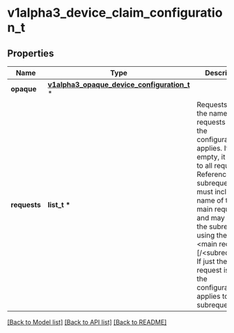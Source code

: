 # v1alpha3_device_claim_configuration_t

## Properties
Name | Type | Description | Notes
------------ | ------------- | ------------- | -------------
**opaque** | [**v1alpha3_opaque_device_configuration_t**](v1alpha3_opaque_device_configuration.md) \* |  | [optional] 
**requests** | **list_t \*** | Requests lists the names of requests where the configuration applies. If empty, it applies to all requests.  References to subrequests must include the name of the main request and may include the subrequest using the format &lt;main request&gt;[/&lt;subrequest&gt;]. If just the main request is given, the configuration applies to all subrequests. | [optional] 

[[Back to Model list]](../README.md#documentation-for-models) [[Back to API list]](../README.md#documentation-for-api-endpoints) [[Back to README]](../README.md)


